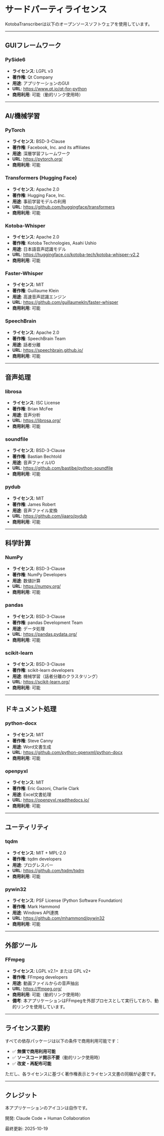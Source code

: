 # サードパーティライセンス

KotobaTranscriberは以下のオープンソースソフトウェアを使用しています。

---

## GUIフレームワーク

### PySide6
- **ライセンス**: LGPL v3
- **著作権**: Qt Company
- **用途**: アプリケーションのGUI
- **URL**: https://www.qt.io/qt-for-python
- **商用利用**: 可能（動的リンク使用時）

---

## AI/機械学習

### PyTorch
- **ライセンス**: BSD-3-Clause
- **著作権**: Facebook, Inc. and its affiliates
- **用途**: 深層学習フレームワーク
- **URL**: https://pytorch.org/
- **商用利用**: 可能

### Transformers (Hugging Face)
- **ライセンス**: Apache 2.0
- **著作権**: Hugging Face, Inc.
- **用途**: 事前学習モデルの利用
- **URL**: https://github.com/huggingface/transformers
- **商用利用**: 可能

### Kotoba-Whisper
- **ライセンス**: Apache 2.0
- **著作権**: Kotoba Technologies, Asahi Ushio
- **用途**: 日本語音声認識モデル
- **URL**: https://huggingface.co/kotoba-tech/kotoba-whisper-v2.2
- **商用利用**: 可能

### Faster-Whisper
- **ライセンス**: MIT
- **著作権**: Guillaume Klein
- **用途**: 高速音声認識エンジン
- **URL**: https://github.com/guillaumekln/faster-whisper
- **商用利用**: 可能

### SpeechBrain
- **ライセンス**: Apache 2.0
- **著作権**: SpeechBrain Team
- **用途**: 話者分離
- **URL**: https://speechbrain.github.io/
- **商用利用**: 可能

---

## 音声処理

### librosa
- **ライセンス**: ISC License
- **著作権**: Brian McFee
- **用途**: 音声分析
- **URL**: https://librosa.org/
- **商用利用**: 可能

### soundfile
- **ライセンス**: BSD-3-Clause
- **著作権**: Bastian Bechtold
- **用途**: 音声ファイルI/O
- **URL**: https://github.com/bastibe/python-soundfile
- **商用利用**: 可能

### pydub
- **ライセンス**: MIT
- **著作権**: James Robert
- **用途**: 音声ファイル変換
- **URL**: https://github.com/jiaaro/pydub
- **商用利用**: 可能

---

## 科学計算

### NumPy
- **ライセンス**: BSD-3-Clause
- **著作権**: NumPy Developers
- **用途**: 数値計算
- **URL**: https://numpy.org/
- **商用利用**: 可能

### pandas
- **ライセンス**: BSD-3-Clause
- **著作権**: pandas Development Team
- **用途**: データ処理
- **URL**: https://pandas.pydata.org/
- **商用利用**: 可能

### scikit-learn
- **ライセンス**: BSD-3-Clause
- **著作権**: scikit-learn developers
- **用途**: 機械学習（話者分離のクラスタリング）
- **URL**: https://scikit-learn.org/
- **商用利用**: 可能

---

## ドキュメント処理

### python-docx
- **ライセンス**: MIT
- **著作権**: Steve Canny
- **用途**: Word文書生成
- **URL**: https://github.com/python-openxml/python-docx
- **商用利用**: 可能

### openpyxl
- **ライセンス**: MIT
- **著作権**: Eric Gazoni, Charlie Clark
- **用途**: Excel文書処理
- **URL**: https://openpyxl.readthedocs.io/
- **商用利用**: 可能

---

## ユーティリティ

### tqdm
- **ライセンス**: MIT + MPL-2.0
- **著作権**: tqdm developers
- **用途**: プログレスバー
- **URL**: https://github.com/tqdm/tqdm
- **商用利用**: 可能

### pywin32
- **ライセンス**: PSF License (Python Software Foundation)
- **著作権**: Mark Hammond
- **用途**: Windows API連携
- **URL**: https://github.com/mhammond/pywin32
- **商用利用**: 可能

---

## 外部ツール

### FFmpeg
- **ライセンス**: LGPL v2.1+ または GPL v2+
- **著作権**: FFmpeg developers
- **用途**: 動画ファイルからの音声抽出
- **URL**: https://ffmpeg.org/
- **商用利用**: 可能（動的リンク使用時）
- **備考**: 本アプリケーションはFFmpegを外部プロセスとして実行しており、動的リンクを使用しています。

---

## ライセンス要約

すべての依存パッケージは以下の条件で商用利用可能です：

- ✅ **無償で商用利用可能**
- ✅ **ソースコード開示不要**（動的リンク使用時）
- ✅ **改変・再配布可能**

ただし、各ライセンスに基づく著作権表示とライセンス文書の同梱が必要です。

---

## クレジット

本アプリケーションのアイコンは自作です。

開発: Claude Code + Human Collaboration

最終更新: 2025-10-19
